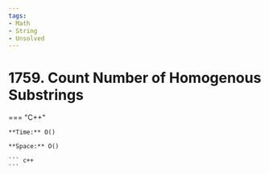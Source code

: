 ```yaml
---
tags:
- Math
- String
- Unsolved
---
```



# 1759. Count Number of Homogenous Substrings

=== "C++"

    **Time:** O()

    **Space:** O()

    ``` c++
    ```